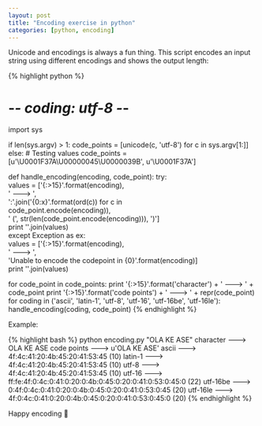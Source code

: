 ```yaml
---
layout: post
title: "Encoding exercise in python"
categories: [python, encoding]
---
```


Unicode and encodings is always a fun thing. This script encodes an input string using different encodings and shows the output length:

{% highlight python %}

# -*- coding: utf-8 -*-
import sys
 
if len(sys.argv) > 1:
    code_points = [unicode(c, 'utf-8') for c in sys.argv[1:]]
else:
    # Testing values
    code_points = [u'\U0001F37A\U00000045\U0000039B', u'\U0001F37A']
 
def handle_encoding(encoding, code_point):
    try:                                                                        
        values = ['{:>15}'.format(encoding),                                      
                  ' ---> ',                                                     
                  ':'.join('{0:x}'.format(ord(c)) for c in                      
                  code_point.encode(encoding)),                                   
                  ' (', str(len(code_point.encode(encoding))), ')']               
        print ''.join(values)                                                   
    except Exception as ex:                                                     
        values = ['{:>15}'.format(encoding),                                      
                  ' ---> ',                                                     
                  'Unable to encode the codepoint in {0}'.format(encoding)]       
        print ''.join(values)  
 
for code_point in code_points:
    print '{:>15}'.format('character') + ' ---> ' + code_point
    print '{:>15}'.format('code points') + ' ---> ' + repr(code_point)
    for coding in ('ascii', 'latin-1', 'utf-8', 'utf-16', 'utf-16be', 'utf-16le'):
        handle_encoding(coding, code_point)
{% endhighlight %}

Example:

{% highlight bash %}
python encoding.py "OLA KE ASE"
      character ---> OLA KE ASE
    code points ---> u'OLA KE ASE'
          ascii ---> 4f:4c:41:20:4b:45:20:41:53:45 (10)
        latin-1 ---> 4f:4c:41:20:4b:45:20:41:53:45 (10)
          utf-8 ---> 4f:4c:41:20:4b:45:20:41:53:45 (10)
         utf-16 ---> ff:fe:4f:0:4c:0:41:0:20:0:4b:0:45:0:20:0:41:0:53:0:45:0 (22)
       utf-16be ---> 0:4f:0:4c:0:41:0:20:0:4b:0:45:0:20:0:41:0:53:0:45 (20)
       utf-16le ---> 4f:0:4c:0:41:0:20:0:4b:0:45:0:20:0:41:0:53:0:45:0 (20)
{% endhighlight %}

Happy encoding :monkey: